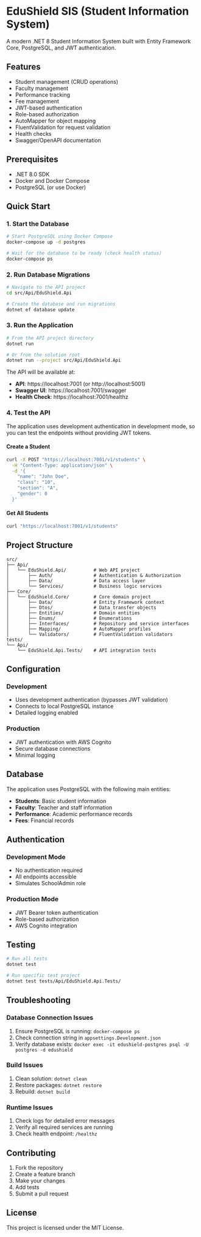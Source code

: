 # EduShield SIS (Student Information System)

A modern .NET 8 Student Information System built with Entity Framework Core, PostgreSQL, and JWT authentication.

## Features

- Student management (CRUD operations)
- Faculty management
- Performance tracking
- Fee management
- JWT-based authentication
- Role-based authorization
- AutoMapper for object mapping
- FluentValidation for request validation
- Health checks
- Swagger/OpenAPI documentation

## Prerequisites

- .NET 8.0 SDK
- Docker and Docker Compose
- PostgreSQL (or use Docker)

## Quick Start

### 1. Start the Database

```bash
# Start PostgreSQL using Docker Compose
docker-compose up -d postgres

# Wait for the database to be ready (check health status)
docker-compose ps
```

### 2. Run Database Migrations

```bash
# Navigate to the API project
cd src/Api/EduShield.Api

# Create the database and run migrations
dotnet ef database update
```

### 3. Run the Application

```bash
# From the API project directory
dotnet run

# Or from the solution root
dotnet run --project src/Api/EduShield.Api
```

The API will be available at:
- **API**: https://localhost:7001 (or http://localhost:5001)
- **Swagger UI**: https://localhost:7001/swagger
- **Health Check**: https://localhost:7001/healthz

### 4. Test the API

The application uses development authentication in development mode, so you can test the endpoints without providing JWT tokens.

#### Create a Student
```bash
curl -X POST "https://localhost:7001/v1/students" \
  -H "Content-Type: application/json" \
  -d '{
    "name": "John Doe",
    "class": "10",
    "section": "A",
    "gender": 0
  }'
```

#### Get All Students
```bash
curl "https://localhost:7001/v1/students"
```

## Project Structure

```
src/
├── Api/
│   └── EduShield.Api/          # Web API project
│       ├── Auth/               # Authentication & Authorization
│       ├── Data/               # Data access layer
│       └── Services/           # Business logic services
├── Core/
│   └── EduShield.Core/         # Core domain project
│       ├── Data/               # Entity Framework context
│       ├── Dtos/               # Data transfer objects
│       ├── Entities/           # Domain entities
│       ├── Enums/              # Enumerations
│       ├── Interfaces/         # Repository and service interfaces
│       ├── Mapping/            # AutoMapper profiles
│       └── Validators/         # FluentValidation validators
tests/
└── Api/
    └── EduShield.Api.Tests/    # API integration tests
```

## Configuration

### Development
- Uses development authentication (bypasses JWT validation)
- Connects to local PostgreSQL instance
- Detailed logging enabled

### Production
- JWT authentication with AWS Cognito
- Secure database connections
- Minimal logging

## Database

The application uses PostgreSQL with the following main entities:
- **Students**: Basic student information
- **Faculty**: Teacher and staff information
- **Performance**: Academic performance records
- **Fees**: Financial records

## Authentication

### Development Mode
- No authentication required
- All endpoints accessible
- Simulates SchoolAdmin role

### Production Mode
- JWT Bearer token authentication
- Role-based authorization
- AWS Cognito integration

## Testing

```bash
# Run all tests
dotnet test

# Run specific test project
dotnet test tests/Api/EduShield.Api.Tests/
```

## Troubleshooting

### Database Connection Issues
1. Ensure PostgreSQL is running: `docker-compose ps`
2. Check connection string in `appsettings.Development.json`
3. Verify database exists: `docker exec -it edushield-postgres psql -U postgres -d edushield`

### Build Issues
1. Clean solution: `dotnet clean`
2. Restore packages: `dotnet restore`
3. Rebuild: `dotnet build`

### Runtime Issues
1. Check logs for detailed error messages
2. Verify all required services are running
3. Check health endpoint: `/healthz`

## Contributing

1. Fork the repository
2. Create a feature branch
3. Make your changes
4. Add tests
5. Submit a pull request

## License

This project is licensed under the MIT License.
